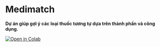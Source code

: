 # Medimatch
<b>Dự án giúp gợi ý các loại thuốc tương tự dựa trên thành phần và công dụng.</b>

[![Open in Colab](https://colab.research.google.com/assets/colab-badge.svg)]([https://colab.research.google.com/github/username/Medimatch/blob/main/medimatch.ipynb](https://colab.research.google.com/drive/1suAUrlHopOdYr9FEngDIz7UhidT_tc8C?usp=sharing))
